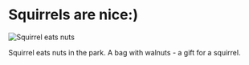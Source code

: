 # Squirrels are nice:)

![Squirrel eats nuts](https://image.shutterstock.com/image-photo/squirrel-eats-nuts-park-bag-600w-1424944853.jpg)

Squirrel eats nuts in the park. A bag with walnuts - a gift for a squirrel.
